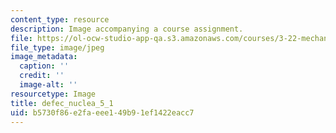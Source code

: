 ```yaml
---
content_type: resource
description: Image accompanying a course assignment.
file: https://ol-ocw-studio-app-qa.s3.amazonaws.com/courses/3-22-mechanical-behavior-of-materials-spring-2008/b5730f86e2faeee149b91ef1422eacc7_defec_nuclea_5_1.jpg
file_type: image/jpeg
image_metadata:
  caption: ''
  credit: ''
  image-alt: ''
resourcetype: Image
title: defec_nuclea_5_1
uid: b5730f86-e2fa-eee1-49b9-1ef1422eacc7
---
```

